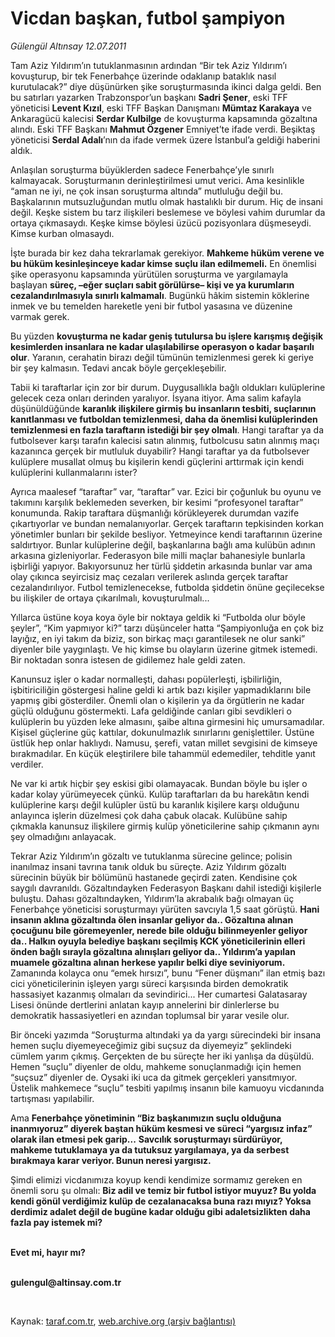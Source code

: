 # Vicdan başkan, futbol şampiyon

*Gülengül Altınsay 12.07.2011*

<div class="yazi"><p>Tam Aziz Yıldırım’ın tutuklanmasının ardından “Bir tek Aziz Yıldırım’ı kovuşturup, bir tek Fenerbahçe üzerinde odaklanıp bataklık nasıl kurutulacak?” diye düşünürken şike soruşturmasında ikinci dalga geldi. Ben bu satırları yazarken Trabzonspor’un başkanı <b>Sadri Şener</b>, eski TFF yöneticisi <b>Levent Kızıl</b>, eski TFF Başkan Danışmanı <b>Mümtaz Karakaya</b> ve Ankaragücü kalecisi <b>Serdar Kulbilge</b> de kovuşturma kapsamında gözaltına alındı. Eski TFF Başkanı <b>Mahmut Özgener</b> Emniyet’te ifade verdi. Beşiktaş yöneticisi <b>Serdal Adalı</b>’nın da ifade vermek üzere İstanbul’a geldiği haberini aldık.</p>
<p>Anlaşılan soruşturma büyüklerden sadece Fenerbahçe’yle sınırlı kalmayacak. Soruşturmanın derinleştirilmesi umut verici. Ama kesinlikle “aman ne iyi, ne çok insan soruşturma altında” mutluluğu değil bu. Başkalarının mutsuzluğundan mutlu olmak hastalıklı bir durum. Hiç de insani değil. Keşke sistem bu tarz ilişkileri beslemese ve böylesi vahim durumlar da ortaya çıkmasaydı. Keşke kimse böylesi üzücü pozisyonlara düşmeseydi. Kimse kurban olmasaydı. </p>
<p>İşte burada bir kez daha tekrarlamak gerekiyor. <b>Mahkeme hüküm verene ve bu hüküm kesinleşinceye kadar kimse suçlu ilan edilmemeli.</b> En önemlisi şike operasyonu kapsamında yürütülen soruşturma ve yargılamayla başlayan <b>süreç, –eğer suçları sabit görülürse– kişi ve ya kurumların cezalandırılmasıyla sınırlı kalmamalı</b>. Bugünkü hâkim sistemin köklerine inmek ve bu temelden hareketle yeni bir futbol yasasına ve düzenine varmak gerek. </p>
<p>Bu yüzden <b>kovuşturma ne kadar geniş tutulursa bu işlere karışmış değişik kesimlerden insanlara ne kadar ulaşılabilirse operasyon o kadar başarılı olur</b>. Yaranın, cerahatin birazı değil tümünün temizlenmesi gerek ki geriye bir şey kalmasın. Tedavi ancak böyle gerçekleşebilir. </p>
<p>Tabii ki taraftarlar için zor bir durum. Duygusallıkla bağlı oldukları kulüplerine gelecek ceza onları derinden yaralıyor. İsyana itiyor. Ama salim kafayla düşünüldüğünde <b>karanlık ilişkilere girmiş bu insanların tesbiti, suçlarının kanıtlanması ve futboldan temizlenmesi, daha da önemlisi kulüplerinden temizlenmesi en fazla taraftarın istediği bir şey olmalı</b>. Hangi taraftar ya da futbolsever karşı tarafın kalecisi satın alınmış, futbolcusu satın alınmış maçı kazanınca gerçek bir mutluluk duyabilir? Hangi taraftar ya da futbolsever kulüplere musallat olmuş bu kişilerin kendi güçlerini arttırmak için kendi kulüplerini kullanmalarını ister?</p>
<p>Ayrıca maalesef “taraftar” var, “taraftar” var. Ezici bir çoğunluk bu oyunu ve takımını karşılık beklemeden severken, bir kesimi “profesyonel taraftar” konumunda. Rakip taraftara düşmanlığı körükleyerek durumdan vazife çıkartıyorlar ve bundan nemalanıyorlar. Gerçek taraftarın tepkisinden korkan yönetimler bunları bir şekilde besliyor. Yetmeyince kendi taraftarının üzerine saldırtıyor. Bunlar kulüplerine değil, başkanlarına bağlı ama kulübün adının arkasına gizleniyorlar. Federasyon bile milli maçlar bahanesiyle bunlarla işbirliği yapıyor. Bakıyorsunuz her türlü şiddetin arkasında bunlar var ama olay çıkınca seyircisiz maç cezaları verilerek aslında gerçek taraftar cezalandırılıyor. Futbol temizlenecekse, futbolda şiddetin önüne geçilecekse bu ilişkiler de ortaya çıkarılmalı, kovuşturulmalı...</p>
<p>Yıllarca üstüne koya koya öyle bir noktaya geldik ki “Futbolda olur böyle şeyler”, “Kim yapmıyor ki?” tarzı düşünceler hatta “Şampiyonluğa en çok biz layığız, en iyi takım da biziz, son birkaç maçı garantilesek ne olur sanki” diyenler bile yaygınlaştı. Ve hiç kimse bu olayların üzerine gitmek istemedi. Bir noktadan sonra istesen de gidilemez hale geldi zaten.</p>
<p>Kanunsuz işler o kadar normalleşti, dahası popülerleşti, işbilirliğin, işbitiriciliğin göstergesi haline geldi ki artık bazı kişiler yapmadıklarını bile yapmış gibi gösterdiler. Önemli olan o kişilerin ya da örgütlerin ne kadar güçlü olduğunu göstermekti. Lafa geldiğinde canları gibi sevdikleri o kulüplerin bu yüzden leke almasını, şaibe altına girmesini hiç umursamadılar. Kişisel güçlerine güç kattılar, dokunulmazlık sınırlarını genişlettiler. Üstüne üstlük hep onlar haklıydı. Namusu, şerefi, vatan millet sevgisini de kimseye bırakmadılar. En küçük eleştirilere bile tahammül edemediler, tehditle yanıt verdiler.</p>
<p>Ne var ki artık hiçbir şey eskisi gibi olamayacak. Bundan böyle bu işler o kadar kolay yürümeyecek çünkü. Kulüp taraftarları da bu harekâtın kendi kulüplerine karşı değil kulüpler üstü bu karanlık kişilere karşı olduğunu anlayınca işlerin düzelmesi çok daha çabuk olacak. Kulübüne sahip çıkmakla kanunsuz ilişkilere girmiş kulüp yöneticilerine sahip çıkmanın aynı şey olmadığını anlayacak. </p>
<p>Tekrar Aziz Yıldırım’ın gözaltı ve tutuklanma sürecine gelince; polisin inanılmaz insani tavrına tanık olduk bu süreçte. Aziz Yıldırım gözaltı sürecinin büyük bir bölümünü hastanede geçirdi zaten. Kendisine çok saygılı davranıldı. Gözaltındayken Federasyon Başkanı dahil istediği kişilerle buluştu. Dahası gözaltındayken, Yıldırım’la akrabalık bağı olmayan üç Fenerbahçe yöneticisi soruşturmayı yürüten savcıyla 1,5 saat görüştü. <b>Hani insanın aklına gözaltında ölen insanlar geliyor da.. Gözaltına alınan çocuğunu bile göremeyenler, nerede bile olduğu bilinmeyenler geliyor da.. Halkın oyuyla belediye başkanı seçilmiş KCK yöneticilerinin elleri önden bağlı sırayla gözaltına alınışları geliyor da.. Yıldırım’a yapılan muamele gözaltına alınan herkese yapılır belki diye seviniyorum.</b> Zamanında kolayca onu “emek hırsızı”, bunu “Fener düşmanı” ilan etmiş bazı cici yöneticilerinin işleyen yargı süreci karşısında birden demokratik hassasiyet kazanmış olmaları da sevindirici... Her cumartesi Galatasaray Lisesi önünde dertlerini anlatan kayıp annelerini bir dinlerlerse bu demokratik hassasiyetleri en azından toplumsal bir yarar vesile olur.</p>
<p>Bir önceki yazımda “Soruşturma altındaki ya da yargı sürecindeki bir insana hemen suçlu diyemeyeceğimiz gibi suçsuz da diyemeyiz” şeklindeki cümlem yarım çıkmış. Gerçekten de bu süreçte her iki yanlışa da düşüldü. Hemen “suçlu” diyenler de oldu, mahkeme sonuçlanmadığı için hemen “suçsuz” diyenler de. Oysaki iki uca da gitmek gerçekleri yansıtmıyor. Üstelik mahkemece “suçlu” tesbiti yapılmış insanın bile kamuoyu vicdanında tartışması yapılabilir. </p>
<p>Ama <b>Fenerbahçe yönetiminin “Biz başkanımızın suçlu olduğuna inanmıyoruz” diyerek baştan hüküm kesmesi ve süreci “yargısız infaz” olarak ilan etmesi pek garip...</b> <b>Savcılık soruşturmayı sürdürüyor, mahkeme tutuklamaya ya da tutuksuz yargılamaya, ya da serbest bırakmaya karar veriyor. Bunun neresi yargısız.</b></p>
<p>Şimdi elimizi vicdanımıza koyup kendi kendimize sormamız gereken en önemli soru şu olmalı: <b>Biz adil ve temiz bir futbol istiyor muyuz? Bu yolda kendi gönül verdiğimiz kulüp de cezalanacaksa buna razı mıyız? Yoksa derdimiz adalet değil de bugüne kadar olduğu gibi adaletsizlikten daha fazla pay istemek mi? </b></p>
<p><b><br/>Evet mi, hayır mı?</b></p>
<p><b><br/>gulengul@altinsay.com.tr</b></p>
<p><b> </b></p>
</div>

Kaynak: [taraf.com.tr](http://www.taraf.com.tr/gulengul-altinsay/makale-vicdan-baskan-futbol-sampiyon.htm), [web.archive.org (arşiv bağlantısı)](http://web.archive.org/web/20130624064540/http://www.taraf.com.tr/gulengul-altinsay/makale-vicdan-baskan-futbol-sampiyon.htm)
